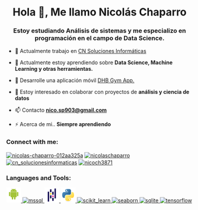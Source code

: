 <h1 align="center">Hola 👋, Me llamo Nicolás Chaparro</h1>
<h3 align="center">Estoy estudiando Análisis de sistemas y me especializo en programación en el campo de Data Science.</h3>

- 🔭 Actualmente trabajo en [CN Soluciones Informáticas](https://www.instagram.com/cn_solucionesinformaticas/)

- 🌱 Actualmente estoy aprendiendo sobre **Data Science, Machine Learning y otras herramientas.**

- 📱 Desarrolle una aplicación móvil [DHB Gym App.](https://www.instagram.com/reel/CvsydfzJ_Pe/)

- 🤝 Estoy interesado en colaborar con proyectos de **análisis y ciencia de datos**

- 📫 Contacto **nico.sp903@gmail.com**

- ⚡ Acerca de mi.. **Siempre aprendiendo**

<h3 align="left">Connect with me:</h3>
<p align="left">
<a href="https://linkedin.com/in/nicolas-chaparro-012aa325a" target="blank"><img align="center" src="https://raw.githubusercontent.com/rahuldkjain/github-profile-readme-generator/master/src/images/icons/Social/linked-in-alt.svg" alt="nicolas-chaparro-012aa325a" height="30" width="40" /></a>
<a href="https://kaggle.com/nicolaschaparro" target="blank"><img align="center" src="https://raw.githubusercontent.com/rahuldkjain/github-profile-readme-generator/master/src/images/icons/Social/kaggle.svg" alt="nicolaschaparro" height="30" width="40" /></a>
<a href="https://instagram.com/cn_solucionesinformaticas" target="blank"><img align="center" src="https://raw.githubusercontent.com/rahuldkjain/github-profile-readme-generator/master/src/images/icons/Social/instagram.svg" alt="cn_solucionesinformaticas" height="30" width="40" /></a>
<a href="https://discord.gg/nicoch3871" target="blank"><img align="center" src="https://raw.githubusercontent.com/rahuldkjain/github-profile-readme-generator/master/src/images/icons/Social/discord.svg" alt="nicoch3871" height="30" width="40" /></a>
</p>

<h3 align="left">Languages and Tools:</h3>
<p align="left"> <a href="https://developer.android.com" target="_blank" rel="noreferrer"> <img src="https://raw.githubusercontent.com/devicons/devicon/master/icons/android/android-original-wordmark.svg" alt="android" width="40" height="40"/> </a> <a href="https://www.microsoft.com/en-us/sql-server" target="_blank" rel="noreferrer"> <img src="https://www.svgrepo.com/show/303229/microsoft-sql-server-logo.svg" alt="mssql" width="40" height="40"/> </a> <a href="https://pandas.pydata.org/" target="_blank" rel="noreferrer"> <img src="https://raw.githubusercontent.com/devicons/devicon/2ae2a900d2f041da66e950e4d48052658d850630/icons/pandas/pandas-original.svg" alt="pandas" width="40" height="40"/> </a> <a href="https://www.python.org" target="_blank" rel="noreferrer"> <img src="https://raw.githubusercontent.com/devicons/devicon/master/icons/python/python-original.svg" alt="python" width="40" height="40"/> </a> <a href="https://scikit-learn.org/" target="_blank" rel="noreferrer"> <img src="https://upload.wikimedia.org/wikipedia/commons/0/05/Scikit_learn_logo_small.svg" alt="scikit_learn" width="40" height="40"/> </a> <a href="https://seaborn.pydata.org/" target="_blank" rel="noreferrer"> <img src="https://seaborn.pydata.org/_images/logo-mark-lightbg.svg" alt="seaborn" width="40" height="40"/> </a> <a href="https://www.sqlite.org/" target="_blank" rel="noreferrer"> <img src="https://www.vectorlogo.zone/logos/sqlite/sqlite-icon.svg" alt="sqlite" width="40" height="40"/> </a> <a href="https://www.tensorflow.org" target="_blank" rel="noreferrer"> <img src="https://www.vectorlogo.zone/logos/tensorflow/tensorflow-icon.svg" alt="tensorflow" width="40" height="40"/> </a> </p>
